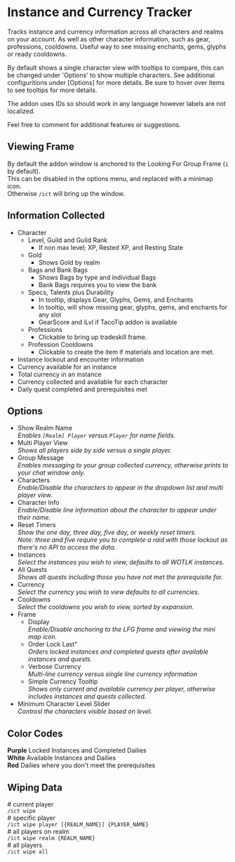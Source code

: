 # Instance and Currency Tracker
Tracks instance and currency information across all characters and realms on your account.
As well as other character information, such as gear, professions, cooldowns.
Useful way to see missing enchants, gems, glyphs or ready cooldowns.

By default shows a single character view with tooltips to compare, this can be changed
under 'Options' to show multiple characters. See additional configuritions under [Options] for more details.
Be sure to hover over items to see tooltips for more details.

The addon uses IDs so should work in any language however labels are not localized.

Feel free to comment for additional features or suggestions.

## Viewing Frame
By default the addon window is anchored to the Looking For Group Frame (`i` by default).  
This can be disabled in the options menu, and replaced with a minimap icon.  
Otherwise `/ict` will bring up the window.  

## Information Collected
+ Character
    + Level, Guild and Guild Rank
        + If non max level; XP, Rested XP, and Resting State
    + Gold
        + Shows Gold by realm
    + Bags and Bank Bags
        + Shows Bags by type and individual Bags
        + Bank Bags requires you to view the bank
    + Specs, Talents plus Durability
        + In tooltip, displays Gear, Glyphs, Gems, and Enchants
        + In tooltip, will show missing gear, glyphs, gems, and enchants for any slot
        + GearScore and iLvl if TacoTip addon is available
    + Professions
        + Clickable to bring up tradeskill frame.
    + Profession Cooldowns
        + Clickable to create the item if materials and location are met.
+ Instance lockout and encounter information  
+ Currency available for an instance  
+ Total currency in an instance  
+ Currency collected and available for each character  
+ Daily quest completed and prerequisites met  

## Options
+ Show Realm Name  
_Enables `[Realm] Player` versus `Player` for name fields._
+ Multi Player View  
_Shows all players side by side versus a single player._
+ Group Message  
_Enables messaging to your group collected currency, otherwise prints to your chat window only._
+ Characters  
_Enable/Disable the characters to appear in the dropdown list and multi player view._
+ Character Info  
_Enable/Disable line information about the character to appear under their name._
+ Reset Timers  
_Show the one day, three day, five day, or weekly reset timers._  
_Note: three and five require you to complete a raid with those lockout as there's no API to access the data._  
+ Instances  
_Select the instances you wish to view, defaults to all WOTLK instances._
+ All Quests  
_Shows all quests including those you have not met the prerequisite for._
+ Currency  
_Select the currency you wish to view defaults to all currencies._
+ Cooldowns  
_Select the cooldowns you wish to view, sorted by expansion._
+ Frame  
    + Display  
    _Enable/Disable anchoring to the LFG frame and viewing the mini map icon._
    + Order Lock Last"  
    _Orders locked instances and completed quests after available instances and quests._
    + Verbose Currency  
    _Multi-line currency versus single line currency information_
    + Simple Currency Tooltip  
    _Shows only current and available currency per player, otherwise includes instances and quests collected._
+ Minimum Character Level Slider  
_Controsl the characters visible based on level._

## Color Codes
**Purple** Locked Instances and Completed Dailies  
**White** Available Instances and Dailies  
**Red** Dailies where you don't meet the prerequisites  

## Wiping Data
\# current player  
`/ict wipe`  
\# specific player  
`/ict wipe player [{REALM_NAME}] {PLAYER_NAME}`  
\# all players on realm  
`/ict wipe realm {REALM_NAME}`  
\# all players  
`/ict wipe all`